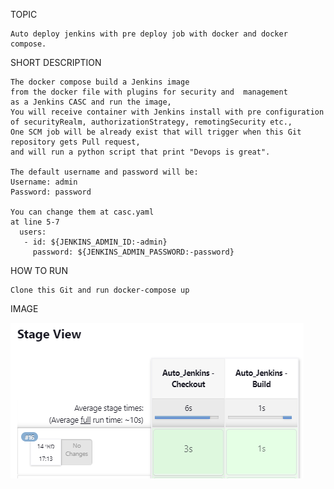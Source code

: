 
TOPIC

    Auto deploy jenkins with pre deploy job with docker and docker compose.

SHORT DESCRIPTION

    The docker compose build a Jenkins image
    from the docker file with plugins for security and  management
    as a Jenkins CASC and run the image,
    You will receive container with Jenkins install with pre configuration
    of securityRealm, authorizationStrategy, remotingSecurity etc.,
    One SCM job will be already exist that will trigger when this Git repository gets Pull request,
    and will run a python script that print "Devops is great". 
    
    The default username and password will be: 
    Username: admin
    Password: password
    
    You can change them at casc.yaml
    at line 5-7
      users:
       - id: ${JENKINS_ADMIN_ID:-admin}
         password: ${JENKINS_ADMIN_PASSWORD:-password}

	
HOW TO RUN
	
    Clone this Git and run docker-compose up
    
IMAGE

![](Images/0.png)
